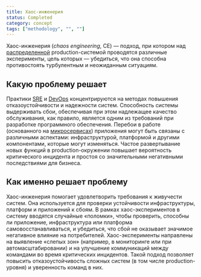 ```yaml
---
title: Хаос-инженерия
status: Completed
category: concept
tags: ["methodology", "", ""]
---
```


Хаос-инженерия (_chaos engineering_, CE) — подход, при котором над [распределенной](/distributed-systems/) production-системой проводятся различные эксперименты, 
цель которых — убедиться, что она способна противостоять турбулентным и неожиданным ситуациям.

## Какую проблему решает

Практики [SRE](/site-reliability-engineering/) и [DevOps](/ru/devops/) концентрируются на 
методах повышения отказоустойчивости и надежности систем.
Способность системы выдерживать сбои, обеспечивая при этом надлежащее качество обслуживания, 
как правило, является одним из требований при разработке программного обеспечения.
Перебои в работе (основанного на [микросервисах](/microservices/)) приложения могут быть связаны с различными аспектами: 
инфраструктурой, платформой и другими компонентами, которые могут изменяться.
Частое развертывание новых функций в production-окружении повышает вероятность критического инцидента 
и простоя со значительными негативными последствиями для бизнеса.

## Как именно решает проблему

Хаос-инженерия помогает удовлетворить требования к живучести систем.
Она используется для проверки устойчивости инфраструктуры, платформ и приложений к сбоям.
В рамках хаос-экспериментов в систему вводятся случайные «поломки», чтобы проверить, способны ли приложение, 
инфраструктура или платформа самовосстанавливаться, и убедиться, что сбой не оказывает значимое негативное влияние на потребителей.
Хаос-эксперименты направлены на выявление «слепых зон» (например, в мониторинге или при автомасштабировании) 
и на улучшение коммуникаций между командами во время критических инцидентов.
Такой подход позволяет повысить отказоустойчивость сложных систем (в том числе production-уровня) и уверенность команд в них.
